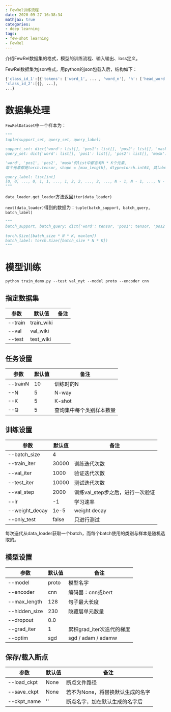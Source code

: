 ```yaml
---
: FewRel训练流程
date: 2020-09-27 16:38:34
mathjax: true
categories:
- deep learning
tags:
- few-shot learning
- FewRel
---
```


介绍FewRel数据集的格式，模型的训练流程、输入输出、loss定义。

<!--more-->

FewRel数据集为json格式，用python的json包载入后，结构如下：

```python
{'class_id_1':[{'tokens': ['word_1', ... , 'word_n'], 'h': ['head_word', 'Q1331049', [[16]]], 't': ['tail_word', 'Q3056359', [[13, 14]]]}, ...],
'class_id_2':[{}, ...],
...}
```

# 数据集处理

`FewRelDataset`中一个样本为：

```python
"""
tuple(support_set, query_set, query_label)

support_set: dict{'word': list[], 'pos1': list[], 'pos2': list[], 'mask': list[] }
query_set: dict{'word': list[], 'pos1': list[], 'pos2': list[], 'mask': list[] }

'word', 'pos1', 'pos2', 'mask'的list中都含有N * K个元素,
每个元素都是torch.tensor, shape = [max_length], dtype=torch.int64, 其label与query_label对应

query_label: list[int]
[0, 0, ..., 0, 1, 1, ..., 1, 2, 2, ..., 2, ..., N - 1, N - 1, ..., N - 1]
"""
```

`data_loader.get_loader`方法返回`iter(data_loader)`

`next(data_loader)`得到的数据为：`tuple(batch_support, batch_query, batch_label)`

```python
"""
batch_support, batch_query: dict{'word': tensor, 'pos1': tensor, 'pos2': tensor, 'mask': tensor}
    
torch.Size([batch_size * N * K, maxlen])
batch_label: torch.Size([batch_size * N * K])
"""
```

# 模型训练

```shell
python train_demo.py --test val_nyt --model proto --encoder cnn
```

## 指定数据集

| 参数    | 默认值     | 备注 |
| ------- | ---------- | ---- |
| --train | train_wiki |      |
| --val   | val_wiki   |      |
| --test  | test_wiki  |      |

## 任务设置

| 参数     | 默认值 | 备注                     |
| -------- | ------ | ------------------------ |
| --trainN | 10     | 训练时的N                |
| --N      | 5      | N-way                    |
| --K      | 5      | K-shot                   |
| --Q      | 5      | 查询集中每个类别样本数量 |

## 训练设置

| 参数           | 默认值 | 备注                             |
| -------------- | ------ | -------------------------------- |
| --batch_size   | 4      |                                  |
| --train_iter   | 30000  | 训练迭代次数                     |
| --val_iter     | 1000   | 验证迭代次数                     |
| --test_iter    | 10000  | 测试迭代次数                     |
| --val_step     | 2000   | 训练val_step步之后，进行一次验证 |
| --lr           | -1     | 学习速率                         |
| --weight_decay | 1e-5   | weight decay                     |
| --only_test    | false  | 只进行测试                       |

每次迭代从data_loader获取一个batch，而每个batch使用的类别与样本是随机选取的。

## 模型设置
| 参数          | 默认值 | 备注                      |
| ------------- | ------ | ------------------------- |
| --model       | proto  | 模型名字                  |
| --encoder     | cnn    | 编码器：cnn或bert         |
| --max_length  | 128    | 句子最大长度              |
| --hidden_size | 230    | 隐藏层单元数量            |
| --dropout     | 0.0    |                           |
| --grad_iter   | 1      | 累积grad_iter次迭代的梯度 |
| --optim       | sgd    | sgd / adam / adamw        |

## 保存/载入断点
| 参数        | 默认值 | 备注                             |
| ----------- | ------ | -------------------------------- |
| --load_ckpt | None   | 断点文件路径                     |
| --save_ckpt | None   | 若不为None，将替换默认生成的名字 |
| --ckpt_name | ''     | 断点名字，加在默认生成的名字后   |

